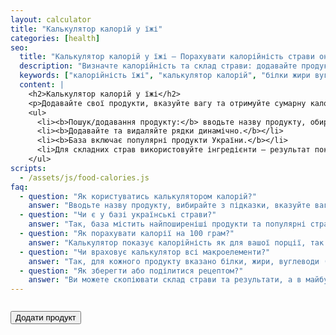 ```yaml
---
layout: calculator
title: "Калькулятор калорій у їжі"
categories: [health]
seo:
  title: "Калькулятор калорій у їжі — Порахувати калорійність страви онлайн | kalkulator.com.ua"
  description: "Визначте калорійність та склад страви: додавайте продукти, вагу та отримуйте підрахунок калорій, білків, жирів, вуглеводів. Зручний пошук по базі продуктів, мобільна версія."
  keywords: ["калорійність їжі", "калькулятор калорій", "білки жири вуглеводи", "калорії в продуктах", "порахувати калорії", "калорії на 100 грам", "українські продукти", "калорійність страв"]
  content: |
    <h2>Калькулятор калорій у їжі</h2>
    <p>Додавайте свої продукти, вказуйте вагу та отримуйте сумарну калорійність і макроелементи страви (білки, жири, вуглеводи). Швидкий пошук по базі продуктів, автоматичний підрахунок для кожного рядка та всієї страви.</p>
    <ul>
      <li><b>Пошук/додавання продукту:</b> вводьте назву продукту, обирайте з підказок, вказуйте вагу та одиниці виміру.</li>
      <li><b>Додавайте та видаляйте рядки динамічно.</b></li>
      <li><b>База включає популярні продукти України.</b></li>
      <li>Для складних страв використовуйте інгредієнти — результат покаже калорії та БЖВ для порції чи всього блюда.</li>
    </ul>
scripts:
  - /assets/js/food-calories.js
faq:
  - question: "Як користуватись калькулятором калорій?"
    answer: "Вводьте назву продукту, вибирайте з підказки, вказуйте вагу та одиниці. Додавайте нові рядки для кожного інгредієнту. Загальний підрахунок калорій та БЖВ оновлюється автоматично."
  - question: "Чи є у базі українські страви?"
    answer: "Так, база містить найпоширеніші продукти та популярні страви української кухні. Якщо чогось не вистачає — напишіть нам!"
  - question: "Як порахувати калорії на 100 грам?"
    answer: "Калькулятор показує калорійність як для вашої порції, так і на 100 грам (автоматично)."
  - question: "Чи враховує калькулятор всі макроелементи?"
    answer: "Так, для кожного продукту вказано білки, жири, вуглеводи (БЖВ), а також калорії."
  - question: "Як зберегти або поділитися рецептом?"
    answer: "Ви можете скопіювати склад страви та результати, а в майбутньому — зберігати свої рецепти у профілі."
---
```


<form id="food-calories-form" autocomplete="off" style="margin-bottom:2em;">
  <div id="food-rows"></div>
  <button type="button" id="food-add-row" style="margin-top:1em;">Додати продукт</button>
</form>
<div id="food-calories-result" class="result" style="min-height:2.3em;"></div>
